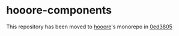 # hooore-components

This repository has been moved to [hooore](https://github.com/hooore/hooore)'s monorepo in [0ed3805](https://github.com/hooore/hooore/commit/0ed3805b1a123bdf3769e5a1761ccdae70dd5667)